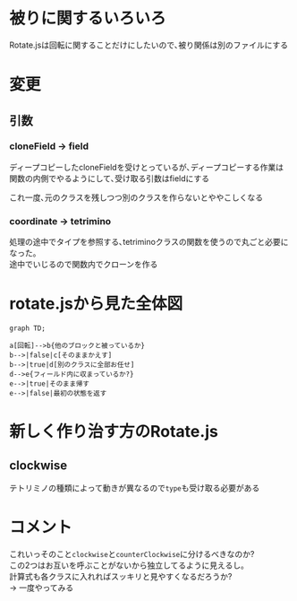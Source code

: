 # 被りに関するいろいろ
Rotate.jsは回転に関することだけにしたいので､被り関係は別のファイルにする

# 変更
## 引数
### cloneField -> field
ディープコピーしたcloneFieldを受けとっているが､ディープコピーする作業は
関数の内側でやるようにして､受け取る引数はfieldにする

これ一度､元のクラスを残しつつ別のクラスを作らないとややこしくなる

### coordinate -> tetrimino
処理の途中でタイプを参照する､tetriminoクラスの関数を使うので丸ごと必要になった｡  
途中でいじるので関数内でクローンを作る  

# rotate.jsから見た全体図
```mermaid
graph TD;

a[回転]-->b{他のブロックと被っているか}
b-->|false|c[そのままかえす]
b-->|true|d[別のクラスに全部お任せ]
d-->e{フィールド内に収まっているか?}
e-->|true|そのまま帰す
e-->|false|最初の状態を返す

```

# 新しく作り治す方のRotate.js
## clockwise 
テトリミノの種類によって動きが異なるので`type`も受け取る必要がある

# コメント
これいっそのこと`clockwise`と`counterClockwise`に分けるべきなのか?  
この2つはお互いを呼ぶことがないから独立してるように見えるし｡  
計算式も各クラスに入れればスッキリと見やすくなるだろうか?  
-> 一度やってみる